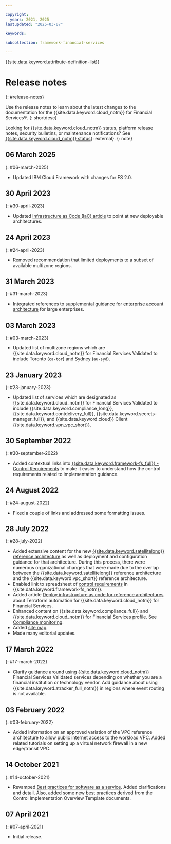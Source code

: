 ```yaml
---

copyright:
  years: 2021, 2025
lastupdated: "2025-03-07"

keywords:

subcollection: framework-financial-services

---
```


{{site.data.keyword.attribute-definition-list}}

# Release notes
{: #release-notes}

Use the release notes to learn about the latest changes to the documentation for the {{site.data.keyword.cloud_notm}} for Financial Services®.
{: shortdesc}

Looking for {{site.data.keyword.cloud_notm}} status, platform release notes, security bulletins, or maintenance notifications? See [{{site.data.keyword.cloud_notm}} status](https://cloud.ibm.com/status?selected=status){: external}.
{: note}

## 06 March 2025
{: #06-march-2025}

* Updated IBM Cloud Framework with changes for FS 2.0.

## 30 April 2023
{: #30-april-2023}

* Updated [Infrastructure as Code (IaC) article](/docs/framework-financial-services?topic=framework-financial-services-shared-deploy-infrastructure-as-code) to point at new deployable architectures.

## 24 April 2023
{: #24-april-2023}

* Removed recommendation that limited deployments to a subset of available multizone regions.

## 31 March 2023
{: #31-march-2023}

* Integrated references to supplemental guidance for [enterprise account architecture](/docs/enterprise-account-architecture?topic=enterprise-account-architecture-about) for large enterprises.

## 03 March 2023
{: #03-march-2023}

* Updated list of multizone regions which are {{site.data.keyword.cloud_notm}} for Financial Services Validated to include Toronto (`ca-tor`) and Sydney (`au-syd`).

## 23 January 2023
{: #23-january-2023}

* Updated list of services which are designated as {{site.data.keyword.cloud_notm}} for Financial Services Validated to include {{site.data.keyword.compliance_long}}, {{site.data.keyword.contdelivery_full}}, {{site.data.keyword.secrets-manager_full}}, and {{site.data.keyword.cloud}} Client {{site.data.keyword.vpn_vpc_short}}.

## 30 September 2022
{: #30-september-2022}

* Added contextual links into [{{site.data.keyword.framework-fs_full}} - Control Requirements](/docs/framework-financial-services-controls) to make it easier to understand how the control requirements related to implementation guidance.

## 24 August 2022
{: #24-august-2022}

* Fixed a couple of links and addressed some formatting issues.



## 28 July 2022
{: #28-july-2022}

* Added extensive content for the new [{{site.data.keyword.satellitelong}} reference architecture](/docs/framework-financial-services?topic=framework-financial-services-satellite-architecture-about) as well as deployment and configuration guidance for that architecture. During this process, there were numerous organizational changes that were made due to the overlap between the {{site.data.keyword.satellitelong}} reference architecture and the {{site.data.keyword.vpc_short}} reference architecture.
* Enabled link to spreadsheet of [control requirements](/docs/framework-financial-services?topic=framework-financial-services-about#framework-control-requirements) in {{site.data.keyword.framework-fs_notm}}.
* Added article [Deploy infrastructure as code for reference architectures](/docs/framework-financial-services?topic=framework-financial-services-shared-deploy-infrastructure-as-code) about Terraform automation for {{site.data.keyword.cloud_notm}} for Financial Services.
* Enhanced content on {{site.data.keyword.compliance_full}} and {{site.data.keyword.cloud_notm}} for Financial Services profile. See [Compliance monitoring](/docs/framework-financial-services?topic=framework-financial-services-shared-monitoring-compliance).
* Added [site map](/docs/framework-financial-services?topic=framework-financial-services-sitemap).
* Made many editorial updates.

## 17 March 2022
{: #17-march-2022}

* Clarify guidance around using {{site.data.keyword.cloud_notm}} Financial Services Validated services depending on whether you are a financial institution or technology vendor. Add guidance about using {{site.data.keyword.atracker_full_notm}} in regions where event routing is not available.

## 03 February 2022
{: #03-february-2022}

* Added information on an approved variation of the VPC reference architecture to allow public internet access to the workload VPC. Added related tutorials on setting up a virtual network firewall in a new edge/transit VPC.

## 14 October 2021
{: #14-october-2021}

* Revamped [Best practices for software as a service](/docs/framework-financial-services?topic=framework-financial-services-best-practices). Added clarifications and detail. Also, added some new best practices derived from the Control Implementation Overview Template documents.

## 07 April 2021
{: #07-april-2021}

* Initial release.
